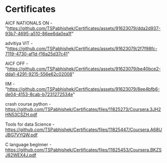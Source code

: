 # Certificates

AICF NATIONALS ON - "https://github.com/TSPabhishek/Certificates/assets/91623079/dda2d937-93b7-4695-a510-86ee6da0ea1f"

advitiya VIT - "https://github.com/TSPabhishek/Certificates/assets/91623079/2f7f98fc-7119-4730-af1d-f16a25d37c41"

AICF OFF - "https://github.com/TSPabhishek/Certificates/assets/91623079/be40bce2-dda1-4291-9215-556e62c02008"

IIM - "https://github.com/TSPabhishek/Certificates/assets/91623079/8ee4bfb6-de04-4153-8cab-b7231272534e"

crash course python - https://github.com/TSPabhishek/Certificates/files/11825273/Coursera.3JH2HN53CSZH.pdf

Tools for data Science - https://github.com/TSPabhishek/Certificates/files/11825447/Coursera.A68UJBG7VYQW.pdf

C language beginner - https://github.com/TSPabhishek/Certificates/files/11825453/Coursera.BKZSJ82WEX4J.pdf
